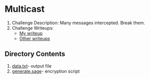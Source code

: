 # Multicast

1. Challenge Description: Many messages intercepted. Break them.  
2. Challenge Writeups:
   + [My writeup](https://github.com/ashutosh1206/Crypto-CTF-Writeups/tree/master/2017/Plaid-CTF/Multicast)
   + [Other writeups](https://ctftime.org/task/3999)

## Directory Contents
1. [data.txt](data.txt)- output file
2. [generate.sage](generate.sage)- encryption script